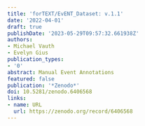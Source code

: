 ```yaml
---
title: 'forTEXT/EvENT_Dataset: v.1.1'
date: '2022-04-01'
draft: true
publishDate: '2023-05-29T09:57:32.661938Z'
authors:
- Michael Vauth
- Evelyn Gius
publication_types:
- '0'
abstract: Manual Event Annotations
featured: false
publication: '*Zenodo*'
doi: 10.5281/zenodo.6406568
links:
- name: URL
  url: https://zenodo.org/record/6406568
---
```


